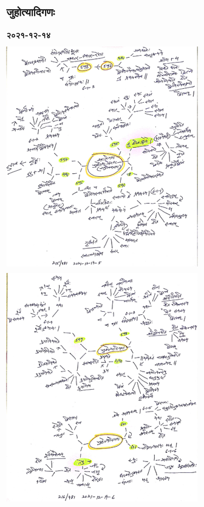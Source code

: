# जुहोत्यादिगणः

## २०२१-१२-१४

![lp-अदादिगण-जुहोत्यादिगण-2021-12-14-5](lp-अदादिगण-जुहोत्यादिगण-2021-12-14-5.jpg)

![lp-जुहोत्यादिगण-2021-12-14-6](lp-जुहोत्यादिगण-2021-12-14-6.jpg)
